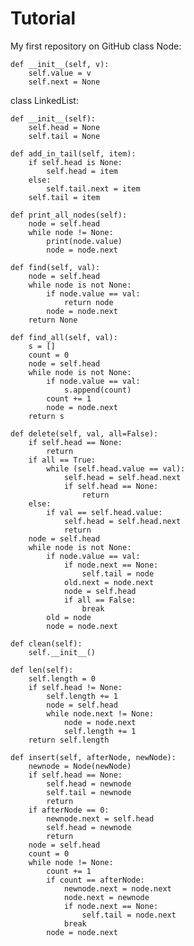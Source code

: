 # Tutorial
My first repository on GitHub
class Node:

    def __init__(self, v):
        self.value = v
        self.next = None

class LinkedList:

    def __init__(self):
        self.head = None
        self.tail = None

    def add_in_tail(self, item):
        if self.head is None:
            self.head = item
        else:
            self.tail.next = item
        self.tail = item

    def print_all_nodes(self):
        node = self.head
        while node != None:
            print(node.value)
            node = node.next

    def find(self, val):
        node = self.head
        while node is not None:
            if node.value == val:
                return node
            node = node.next
        return None

    def find_all(self, val):
        s = []
        count = 0
        node = self.head
        while node is not None:
            if node.value == val:
                s.append(count)
            count += 1
            node = node.next
        return s

    def delete(self, val, all=False):
        if self.head == None:
            return
        if all == True:
            while (self.head.value == val):
                self.head = self.head.next
                if self.head == None:
                    return
        else:
            if val == self.head.value:
                self.head = self.head.next
                return
        node = self.head
        while node is not None:
            if node.value == val:
                if node.next == None:
                    self.tail = node
                old.next = node.next
                node = self.head
                if all == False:
                    break
            old = node
            node = node.next

    def clean(self):
        self.__init__()

    def len(self):
        self.length = 0
        if self.head != None:
            self.length += 1
            node = self.head
            while node.next != None:
                node = node.next
                self.length += 1
        return self.length

    def insert(self, afterNode, newNode):
        newnode = Node(newNode)
        if self.head == None:
            self.head = newnode
            self.tail = newnode
            return
        if afterNode == 0:
            newnode.next = self.head
            self.head = newnode
            return
        node = self.head
        count = 0
        while node != None:
            count += 1
            if count == afterNode:
                newnode.next = node.next
                node.next = newnode
                if node.next == None:
                    self.tail = node.next
                break
            node = node.next
